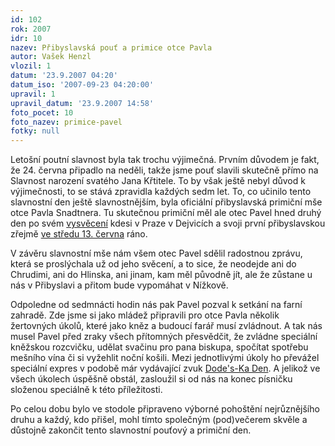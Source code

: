 ```yaml
---
id: 102
rok: 2007
idr: 10
nazev: Přibyslavská pouť a primice otce Pavla
autor: Vašek Henzl
vlozil: 1
datum: '23.9.2007 04:20'
datum_iso: '2007-09-23 04:20:00'
upravil: 1
upravil_datum: '23.9.2007 14:58'
foto_pocet: 10
foto_nazev: primice-pavel
fotky: null
---
```

Letošní poutní slavnost byla tak trochu výjimečná. Prvním důvodem  je fakt, že 24. června připadlo na neděli, takže jsme pouť slavili skutečně přímo na Slavnost narození svatého Jana Křtitele. To by však ještě nebyl důvod k výjimečnosti, to se stává zpravidla každých sedm let. To, co učinilo tento slavnostní den ještě slavnostnějším, byla oficiální přibyslavská primiční mše otce Pavla Snadtnera. Tu skutečnou primiční měl ale otec Pavel hned druhý den po svém <a href="/zpravy/2007-8">vysvěcení</a> kdesi v Praze v Dejvicích a svoji první přibyslavskou zřejmě <a href="http://dedamalek.blog.cz/0706/uz-je-o5-v-pribyslavi" title="podle zprávy Rozuma na Děda Málek Blog">ve středu 13. června</a> ráno.</p><p>
V závěru slavnostní mše nám všem otec Pavel sdělil radostnou zprávu, která se proslýchala už od jeho svěcení, a to sice, že neodejde ani do Chrudimi, ani do Hlinska, ani jinam, kam měl původně jít, ale že zůstane u nás v Přibyslavi a přitom bude vypomáhat v Nížkově.</p><p>
Odpoledne od sedmnácti hodin nás pak Pavel pozval k setkání na farní zahradě. Zde jsme si jako mládež připravili pro otce Pavla několik žertovných úkolů, které jako kněz a budoucí farář musí zvládnout. A tak nás musel Pavel před zraky všech přítomných přesvědčit, že zvládne speciální kněžskou rozcvičku, udělat svačinu pro pana biskupa, spočítat spotřebu mešního vína či si vyžehlit noční košili. Mezi jednotlivými úkoly ho převážel speciální expres v podobě már vydávající zvuk <a href="http://www.csfd.cz/film/5421-dodesukaden/" title="Japonsky šššš neboli zvuk vlaku.">Dode's-Ka Den</a>.  A jelikož ve všech úkolech úspěšně obstál, zasloužil si od nás na konec písničku složenou speciálně k této příležitosti.</p><p>
Po celou dobu bylo ve stodole připraveno výborné pohoštění nejrůznějšího druhu  a každý, kdo přišel, mohl tímto společným (pod)<span title="který pro některé končil dlouho po desáté :-)" class="about">večerem</span> skvěle a důstojně zakončit tento slavnostní pouťový a primiční den.</p><p>
